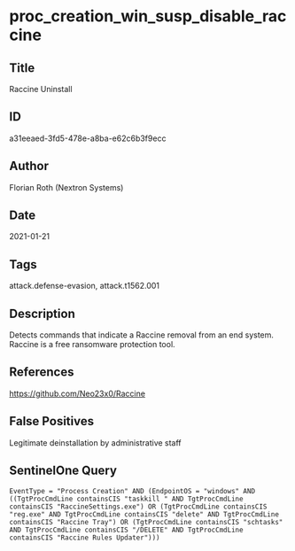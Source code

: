# proc_creation_win_susp_disable_raccine

## Title
Raccine Uninstall

## ID
a31eeaed-3fd5-478e-a8ba-e62c6b3f9ecc

## Author
Florian Roth (Nextron Systems)

## Date
2021-01-21

## Tags
attack.defense-evasion, attack.t1562.001

## Description
Detects commands that indicate a Raccine removal from an end system. Raccine is a free ransomware protection tool.

## References
https://github.com/Neo23x0/Raccine

## False Positives
Legitimate deinstallation by administrative staff

## SentinelOne Query
```
EventType = "Process Creation" AND (EndpointOS = "windows" AND ((TgtProcCmdLine containsCIS "taskkill " AND TgtProcCmdLine containsCIS "RaccineSettings.exe") OR (TgtProcCmdLine containsCIS "reg.exe" AND TgtProcCmdLine containsCIS "delete" AND TgtProcCmdLine containsCIS "Raccine Tray") OR (TgtProcCmdLine containsCIS "schtasks" AND TgtProcCmdLine containsCIS "/DELETE" AND TgtProcCmdLine containsCIS "Raccine Rules Updater")))

```